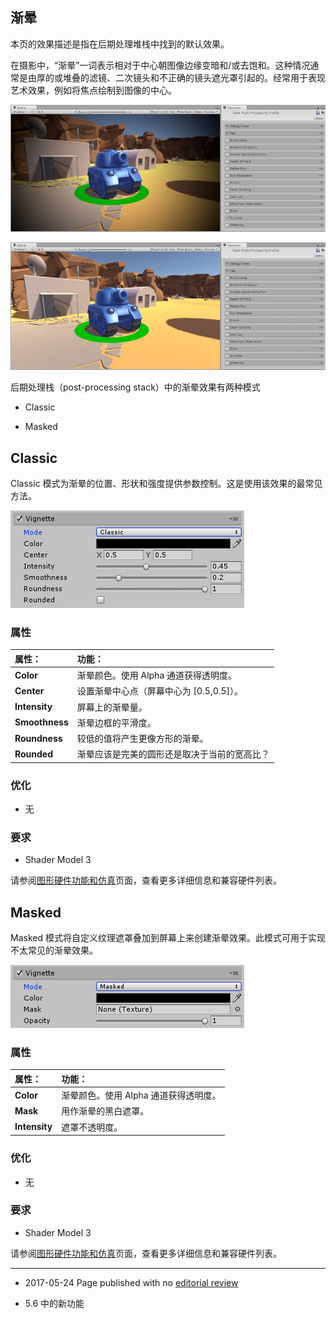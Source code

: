 ## 渐晕

本页的效果描述是指在后期处理堆栈中找到的默认效果。

在摄影中，“渐晕”一词表示相对于中心朝图像边缘变暗和/或去饱和。这种情况通常是由厚的或堆叠的滤镜、二次镜头和不正确的镜头遮光罩引起的。经常用于表现艺术效果，例如将焦点绘制到图像的中心。

![应用渐晕 (Vignette) 后的场景。](../uploads/Main/PostProcessing-Vignette-0.jpg)

![未应用渐晕 (Vignette) 的场景。](../uploads/Main/PostProcessing-Vignette-1.jpg)

后期处理栈（post-processing stack）中的渐晕效果有两种模式

* Classic

* Masked

## Classic

Classic 模式为渐晕的位置、形状和强度提供参数控制。这是使用该效果的最常见方法。

![Classic被选中后的 Vignette UI](../uploads/Main/PostProcessing-Vignette-2.png)

### 属性

| __属性：__| __功能：__ |
|:---|:---| 
| __Color__| 渐晕颜色。使用 Alpha 通道获得透明度。 |
| __Center__| 设置渐晕中心点（屏幕中心为 [0.5,0.5]）。 |
| __Intensity__| 屏幕上的渐晕量。 |
| __Smoothness__| 渐晕边框的平滑度。 |
| __Roundness__| 较低的值将产生更像方形的渐晕。 |
| __Rounded__| 渐晕应该是完美的圆形还是取决于当前的宽高比？ |

### 优化

* 无

### 要求

* Shader Model 3

请参阅[图形硬件功能和仿真](GraphicsEmulation.html)页面，查看更多详细信息和兼容硬件列表。

## Masked

Masked 模式将自定义纹理遮罩叠加到屏幕上来创建渐晕效果。此模式可用于实现不太常见的渐晕效果。

![选择 Masked 后的 Vignette UI](../uploads/Main/PostProcessing-Vignette-3.png)

### 属性

| __属性：__| __功能：__ |
|:---|:---| 
| __Color__| 渐晕颜色。使用 Alpha 通道获得透明度。 |
| __Mask__| 用作渐晕的黑白遮罩。 |
| __Intensity__| 遮罩不透明度。 |

### 优化

* 无

### 要求

* Shader Model 3

请参阅[图形硬件功能和仿真](GraphicsEmulation.html)页面，查看更多详细信息和兼容硬件列表。

---

* <span class="page-edit"> 2017-05-24  Page published with no [editorial review](DocumentationEditorialReview.html)
</span>

* <span class="page-history">5.6 中的新功能</span>
